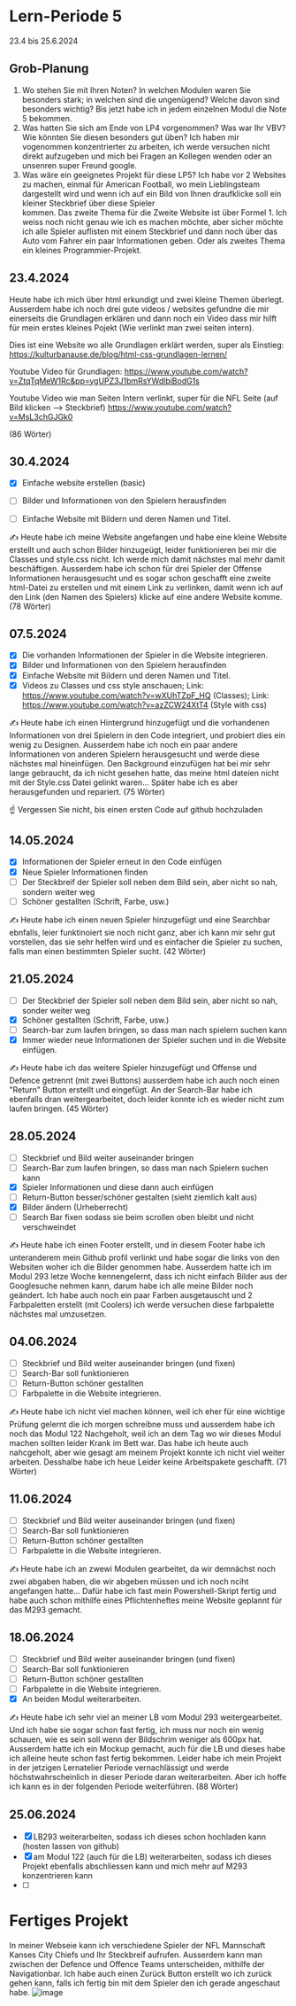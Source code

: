 # Lern-Periode 5
23.4 bis 25.6.2024

## Grob-Planung
1. Wo stehen Sie mit Ihren Noten? In welchen Modulen waren Sie besonders stark; in welchen sind die ungenügend? Welche davon sind besonders wichtig?
   Bis jetzt habe ich in jedem einzelnen Modul die Note 5 bekommen.
2. Was hatten Sie sich am Ende von LP4 vorgenommen? Was war Ihr VBV? Wie könnten Sie diesen besonders gut üben?
   Ich haben mir vogenommen konzentrierter zu arbeiten, ich werde versuchen nicht direkt aufzugeben und mich bei Fragen an Kollegen wenden oder an unsenren super Freund google.
3. Was wäre ein geeignetes Projekt für diese LP5?
   Ich habe vor 2 Websites zu machen, einmal für American Football, wo mein Lieblingsteam dargestellt wird und wenn ich auf ein Bild von Ihnen draufklicke soll ein kleiner Steckbrief über diese Spieler       
   kommen. Das zweite Thema für die Zweite Website ist über Formel 1. Ich weiss noch nicht genau wie ich es machen möchte, aber sicher möchte ich alle Spieler auflisten mit einem Steckbrief und dann noch über 
   das Auto vom Fahrer ein paar Informationen geben. Oder als zweites Thema ein kleines Programmier-Projekt.

## 23.4.2024
Heute habe ich mich über html erkundigt und zwei kleine Themen überlegt. Ausserdem habe ich noch drei gute videos / websites gefundne die mir einerseits die Grundlagen erklären und dann noch ein Video dass mir hilft für mein erstes kleines Pojekt (Wie verlinkt man zwei seiten intern). 

Dies ist eine Website wo alle Grundlagen erklärt werden, super als Einstieg:
https://kulturbanause.de/blog/html-css-grundlagen-lernen/

Youtube Video für Grundlagen:
https://www.youtube.com/watch?v=ZtqTqMeW1Rc&pp=ygUPZ3J1bmRsYWdlbiBodG1s

Youtube Video wie man Seiten Intern verlinkt, super für die NFL Seite (auf Bild klicken --> Steckbrief)
https://www.youtube.com/watch?v=MsL3chGJGk0

(86 Wörter)

## 30.4.2024
- [X] Einfache website erstellen (basic)
- [ ] Bilder und Informationen von den Spielern herausfinden
- [ ] Einfache Website mit Bildern und deren Namen und Titel.


✍️ Heute habe ich meine Website angefangen und habe eine kleine Website erstellt und auch schon Bilder hinzugeügt, leider funktionieren bei mir die Classes und style.css nicht. Ich werde mich damit nächstes mal mehr damit beschäftigen. Ausserdem habe ich schon für drei Spieler der Offense Informationen herausgesucht und es sogar schon geschafft eine zweite html-Datei zu erstellen und mit einem Link zu verlinken, damit wenn ich auf den Link (den Namen des Spielers) klicke auf eine andere Website komme. (78 Wörter)

## 07.5.2024
- [X] Die vorhanden Informationen der Spieler in die Website integrieren.
- [X] Bilder und Informationen von den Spielern herausfinden
- [X] Einfache Website mit Bildern und deren Namen und Titel.
- [X] Videos zu Classes und css style anschauen; Link: https://www.youtube.com/watch?v=wXUhTZpF_HQ (Classes); Link: https://www.youtube.com/watch?v=azZCW24XtT4 (Style with css)

✍️ Heute habe ich einen Hintergrund hinzugefügt und die vorhandenen Informationen von drei Spielern in den Code integriert, und probiert dies ein wenig zu Designen. Ausserdem habe ich noch ein paar andere Informationen von anderen Spielern herausgesucht und werde diese nächstes mal hineinfügen. Den Background einzufügen hat bei mir sehr lange gebraucht, da ich nicht gesehen hatte, das meine html dateien nicht mit der Style.css Datei gelinkt waren... Später habe ich es aber herausgefunden und repariert. (75 Wörter)

☝️ Vergessen Sie nicht, bis einen ersten Code auf github hochzuladen

## 14.05.2024
- [X] Informationen der Spieler erneut in den Code einfügen
- [X] Neue Spieler Informationen finden
- [ ] Der Steckbreif der Spieler soll neben dem Bild sein, aber nicht so nah, sondern weiter weg
- [ ] Schöner gestallten (Schrift, Farbe, usw.)

✍️ Heute habe ich einen neuen Spieler hinzugefügt und eine Searchbar ebnfalls, leier funktinoiert sie noch nicht ganz, aber ich kann mir sehr gut vorstellen, das sie sehr helfen wird und es einfacher die Spieler zu suchen, falls man einen bestimmten Spieler sucht. (42 Wörter)

## 21.05.2024
- [ ] Der Steckbrief der Spieler soll neben dem Bild sein, aber nicht so nah, sonder weiter weg
- [X] Schöner gestallten (Schrift, Farbe, usw.)
- [ ] Search-bar zum laufen bringen, so dass man nach spielern suchen kann
- [X] Immer wieder neue Informationen der Spieler suchen und in die Website einfügen.

✍️ Heute habe ich das weitere Spieler hinzugefügt und Offense und Defence getrennt (mit zwei Buttons) ausserdem habe ich auch noch einen "Return" Button erstellt und eingefügt. An der Search-Bar habe ich ebenfalls dran weitergearbeitet, doch leider konnte ich es wieder nicht zum laufen bringen. (45 Wörter)

## 28.05.2024
- [ ] Steckbrief und Bild weiter auseinander bringen
- [ ] Search-Bar zum laufen bringen, so dass man nach Spielern suchen kann
- [X] Spieler Informationen und diese dann auch einfügen
- [ ] Return-Button besser/schöner gestalten (sieht ziemlich kalt aus)
- [X] Bilder ändern (Urheberrecht)
- [ ] Search Bar fixen sodass sie beim scrollen oben bleibt und nicht verschweindet

✍️ Heute habe ich einen Footer erstellt, und in diesem Footer habe ich unteranderem mein Github profil verlinkt und habe sogar die links von den Websiten woher ich die Bilder genommen habe. Ausserdem hatte ich im Modul 293 letze Woche kennengelernt, dass ich nicht einfach Bilder aus der Googlesuche nehmen kann, darum habe ich alle meine Bilder noch geändert. Ich habe auch noch ein paar Farben ausgetauscht und 2 Farbpaletten erstellt (mit Coolers) ich werde versuchen diese farbpalette nächstes mal umzusetzen.

## 04.06.2024
- [ ] Steckbrief und Bild weiter auseinander bringen (und fixen)
- [ ] Search-Bar soll funktionieren
- [ ] Return-Button schöner gestallten
- [ ] Farbpalette in die Website integrieren.

✍️ Heute habe ich nicht viel machen können, weil ich eher für eine wichtige Prüfung gelernt die ich morgen schreibne muss und ausserdem habe ich noch das Modul 122 Nachgeholt, weil ich an dem Tag wo wir dieses Modul machen sollten leider Krank im Bett war. Das habe ich heute auch nahcgeholt, aber wie gesagt am meinem Projekt konnte ich nicht viel weiter arbeiten. Desshalbe habe ich heue Leider keine Arbeitspakete geschafft. (71 Wörter)

## 11.06.2024
- [ ] Steckbrief und Bild weiter auseinander bringen (und fixen)
- [ ] Search-Bar soll funktionieren
- [ ] Return-Button schöner gestallten
- [ ] Farbpalette in die Website integrieren.

✍️ Heute habe ich an zwewi Modulen gearbeitet, da wir demnächst noch zwei abgaben haben, die wir abgeben müssen und ich noch nciht angefangen hatte... Dafür habe ich fast mein Powershell-Skript fertig und habe auch schon mithilfe eines Pflichtenheftes meine Website geplannt für das M293 gemacht.

## 18.06.2024
- [ ] Steckbrief und Bild weiter auseinander bringen (und fixen)
- [ ] Search-Bar soll funktionieren
- [ ] Return-Button schöner gestallten
- [ ] Farbpalette in die Website integrieren.
- [X] An beiden Modul weiterarbeiten.

✍️ Heute habe ich sehr viel an meiner LB vom Modul 293 weitergearbeitet. Und ich habe sie sogar schon fast fertig, ich muss nur noch ein wenig schauen, wie es sein soll wenn der Bildschrim weniger als 600px hat. Ausserdem hatte ich ein Mockup gemacht, auch für die LB und dieses habe ich alleine heute schon fast fertig bekommen. Leider habe ich mein Projekt in der jetzigen Lernatelier Periode vernachlässigt und werde höchstwahrscheinlich in dieser Periode daran weiterarbeiten. Aber ich hoffe ich kann es in der folgenden Periode weiterführen. (88 Wörter)

## 25.06.2024
- [X] LB293 weiterarbeiten, sodass ich dieses schon hochladen kann (hosten lassen von github)
- [X] am Modul 122 (auch für die LB) weiterarbeiten, sodass ich dieses Projekt ebenfalls abschliessen kann und mich mehr auf M293 konzentrieren kann
- [ ] 


# Fertiges Projekt
In meiner Webseie kann ich verschiedene Spieler der NFL Mannschaft Kanses City Chiefs und Ihr Steckbreif aufrufen. Ausserdem kann man zwischen der Defence und Offence Teams unterscheiden, mithilfe der Navigationbar. Ich habe auch einen Zurück Button erstellt wo ich zurück gehen kann, falls ich fertig bin mit dem Spieler den ich gerade angeschaut habe.
![image](https://github.com/ZTCKamikaze/Lern-Periode-5/assets/142886118/9d6b5790-4a57-481a-9dab-541422e35bb0)


